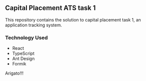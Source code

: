 ## Capital Placement ATS task 1
This repository contains the solution to capital placement task 1, an application tracking system.
### Technology Used
- React
- TypeScript
- Ant Design
- Formik

Arigato!!!
